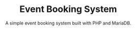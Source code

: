<div align="center">
    <h1>Event Booking System</h1>
    <p>A simple event booking system built with PHP and MariaDB.</p>
</div>
